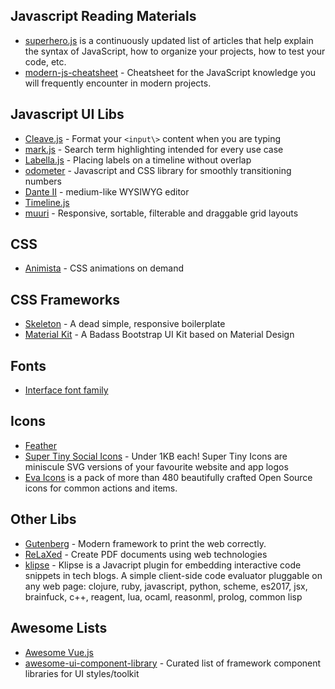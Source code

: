 ## Javascript Reading Materials

* [superhero.js](http://superherojs.com/) is a continuously updated list of articles that help explain the syntax of JavaScript, how to organize your projects, how to test your code, etc.
* [modern-js-cheatsheet](https://github.com/mbeaudru/modern-js-cheatsheet) - Cheatsheet for the JavaScript knowledge you will frequently encounter in modern projects.

## Javascript UI Libs

* [Cleave.js](http://nosir.github.io/cleave.js/) - Format your `<input\>` content when you are typing
* [mark.js](https://markjs.io/) - Search term highlighting intended for every use case
* [Labella.js](http://twitter.github.io/labella.js/) - Placing labels on a timeline without overlap
* [odometer](http://github.hubspot.com/odometer/) - Javascript and CSS library for smoothly transitioning numbers
* [Dante II](https://michelson.github.io/dante2/) - medium-like WYSIWYG editor
* [Timeline.js](http://timeline.knightlab.com/)
* [muuri](https://haltu.github.io/muuri/) - Responsive, sortable, filterable and draggable grid layouts

## CSS

* [Animista](http://animista.net/) - CSS animations on demand

## CSS Frameworks

* [Skeleton](http://getskeleton.com/) - A dead simple, responsive boilerplate
* [Material Kit](http://demos.creative-tim.com/material-kit/index.html) - A Badass Bootstrap UI Kit based on Material Design

## Fonts

* [Interface font family](https://rsms.me/interface/)

## Icons

* [Feather](https://feathericons.com/)
* [Super Tiny Social Icons](https://github.com/edent/SuperTinyIcons) - Under 1KB each! Super Tiny Icons are miniscule SVG versions of your favourite website and app logos 
* [Eva Icons](https://akveo.github.io/eva-icons/#/) is a pack of more than 480 beautifully crafted Open Source icons for common actions and items.

## Other Libs

* [Gutenberg](https://github.com/BafS/Gutenberg) - Modern framework to print the web correctly. 
* [ReLaXed](https://github.com/RelaxedJS/ReLaXed) - Create PDF documents using web technologies
* [klipse](https://github.com/viebel/klipse) - Klipse is a Javacript plugin for embedding interactive code snippets in tech blogs. A simple client-side code evaluator pluggable on any web page: clojure, ruby, javascript, python, scheme, es2017, jsx, brainfuck, c++, reagent, lua, ocaml, reasonml, prolog, common lisp

## Awesome Lists

* [Awesome Vue.js](https://github.com/vuejs/awesome-vue)
* [awesome-ui-component-library](https://github.com/anubhavsrivastava/awesome-ui-component-library) - Curated list of framework component libraries for UI styles/toolkit
